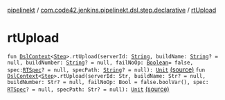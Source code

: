 [pipelinekt](../index.md) / [com.code42.jenkins.pipelinekt.dsl.step.declarative](index.md) / [rtUpload](./rt-upload.md)

# rtUpload

`fun `[`DslContext`](../com.code42.jenkins.pipelinekt.dsl/-dsl-context/index.md)`<`[`Step`](../com.code42.jenkins.pipelinekt.core.step/-step/index.md)`>.rtUpload(serverId: `[`String`](https://kotlinlang.org/api/latest/jvm/stdlib/kotlin/-string/index.html)`, buildName: `[`String`](https://kotlinlang.org/api/latest/jvm/stdlib/kotlin/-string/index.html)`? = null, buildNumber: `[`String`](https://kotlinlang.org/api/latest/jvm/stdlib/kotlin/-string/index.html)`? = null, failNoOp: `[`Boolean`](https://kotlinlang.org/api/latest/jvm/stdlib/kotlin/-boolean/index.html)` = false, spec: `[`RTSpec`](../com.code42.jenkins.pipelinekt.core.artifactory/-r-t-spec/index.md)`? = null, specPath: `[`String`](https://kotlinlang.org/api/latest/jvm/stdlib/kotlin/-string/index.html)`? = null): `[`Unit`](https://kotlinlang.org/api/latest/jvm/stdlib/kotlin/-unit/index.html) [(source)](https://github.com/code42/pipelinekt/tree/master/dsl/src/main/kotlin/com/code42/jenkins/pipelinekt/dsl/step/declarative/RtUpload.kt#L12)
`fun `[`DslContext`](../com.code42.jenkins.pipelinekt.dsl/-dsl-context/index.md)`<`[`Step`](../com.code42.jenkins.pipelinekt.core.step/-step/index.md)`>.rtUpload(serverId: Str, buildName: Str? = null, buildNumber: Str? = null, failNoOp: Bool = false.boolVar(), spec: `[`RTSpec`](../com.code42.jenkins.pipelinekt.core.artifactory/-r-t-spec/index.md)`? = null, specPath: Str? = null): `[`Unit`](https://kotlinlang.org/api/latest/jvm/stdlib/kotlin/-unit/index.html) [(source)](https://github.com/code42/pipelinekt/tree/master/dsl/src/main/kotlin/com/code42/jenkins/pipelinekt/dsl/step/declarative/RtUpload.kt#L23)